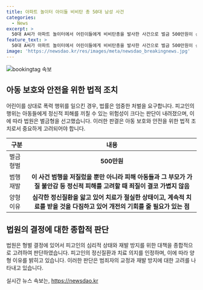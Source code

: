 ```yaml
---
title: 아파트 놀이터 아이들 비비탄 총 50대 남성 사건
categories:
  - News
excerpt: >
  50대 A씨가 아파트 놀이터에서 어린이들에게 비비탄총을 발사한 사건으로 벌금 500만원이 선고되었다. 법원은 A씨의 행위가 가볍지 않고 정신적 피해를 고려해 엄격하게 처벌했지만, A씨의 심각한 정신질환과 치료 다짐을 고려하여 개전의 기회를 주기로 결정했다. A씨는 아동들을 향해 비비탄을 발사한 혐의로 재판에 넘겨졌으며, 피해자에게 상당한 피해를 입혔다.
feature_text: >
  50대 A씨가 아파트 놀이터에서 어린이들에게 비비탄총을 발사한 사건으로 벌금 500만원이 선고되었다. 법원은 A씨의 행위가 가볍지 않고 정신적 피해를 고려해 엄격하게 처벌했지만, A씨의 심각한 정신질환과 치료 다짐을 고려하여 개전의 기회를 주기로 결정했다. A씨는 아동들을 향해 비비탄을 발사한 혐의로 재판에 넘겨졌으며, 피해자에게 상당한 피해를 입혔다.
image: 'https://newsdao.kr/res/images/meta/newsdao_breakingnews.jpg'
---
```


<p><img src="https://newsdao.kr/res/images/meta/newsdao_breakingnews.jpg" alt="bookingtag 속보" /></p>

<h2 data-ke-size="size26">아동 보호와 안전을 위한 법적 조치</h2>

<p data-ke-size="size16">어린이를 상대로 폭력 행위를 일으킨 경우, 법률은 엄중한 처벌을 요구합니다. 피고인의 행위는 아동들에게 정신적 피해를 끼칠 수 있는 위험성이 크다는 판단이 내려졌으며, 이에 따라 법원은 벌금형을 선고했습니다. 이러한 판결은 아동 보호와 안전을 위한 법적 조치로서 중요하게 고려되어야 합니다.</p>

<table>
    <thead>
        <tr>
            <th>구분</th>
            <th>내용</th>
        </tr>
    </thead>
    <tbody>
        <tr>
            <td>벌금 형벌</td>
            <td style="text-align: center; height: 17px;"><b>500만원</b></td>
        </tr>
        <tr>
            <td>범행 재발</td>
            <td style="text-align: center; height: 17px;"><b>이 사건 범행을 저질렀을 뿐만 아니라 피해 아동들과 그 부모가 가질 불안감 등 정신적 피해를 고려할 때 죄질이 결코 가볍지 않음</b></td>
        </tr>
        <tr>
            <td>양형 이유</td>
            <td style="text-align: center; height: 17px;"><b>심각한 정신질환을 앓고 있어 치료가 절실한 상태이고, 계속적 치료를 받을 것을 다짐하고 있어 개전의 기회를 줄 필요가 있는 점</b></td>
        </tr>
    </tbody>
</table>

<h2 data-ke-size="size26">법원의 결정에 대한 종합적 판단</h2>

<p data-ke-size="size16">법원은 형벌 결정에 있어서 피고인의 심리적 상태와 재발 방지를 위한 대책을 종합적으로 고려하여 판단하였습니다. 피고인의 정신질환과 치료 의지를 인정하며, 이에 따라 양형 이유를 밝히고 있습니다. 이러한 판단은 범죄자의 교정과 재발 방지에 대한 고려를 나타내고 있습니다.</p>
실시간 뉴스 속보는, <a href="https://newsdao.kr" rel="dofollow">https://newsdao.kr</a>


